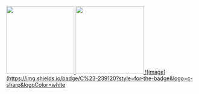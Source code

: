 <div>
<a href="https://github.com/ataliasraniel">
<img height="180em" src="https://github-readme-stats.vercel.app/api/top-langs/?username=ataliasraniel&layout=compact&langs_count=7&theme=dracula"/>
<img height="180em" src="https://github-readme-stats.vercel.app/api?username=ataliasraniel&show_icons=true&theme=dracula&include_all_commits=true&count_private=true"/>
![image](https://img.shields.io/badge/C%23-239120?style=for-the-badge&logo=c-sharp&logoColor=white
  </div>
